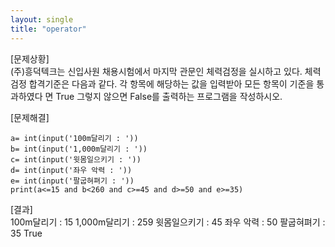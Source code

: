 ```yaml
---
layout: single
title: "operator"
---
```



[문제상황]  
(주)흥덕텍크는 신입사원 채용시험에서 마지막 관문인 체력검정을 실시하고 있다. 체력검정
합격기준은 다음과 같다. 각 항목에 해당하는 값을 입력받아 모든 항목이 기준을 통과하였다
면 True 그렇지 않으면 False를 출력하는 프로그램을 작성하시오.

[문제해결]  
~~~  
a= int(input('100m달리기 : '))
b= int(input('1,000m달리기 : '))
c= int(input('윗몸일으키기 : '))
d= int(input('좌우 악력 : '))
e= int(input('팔굽혀펴기 : '))
print(a<=15 and b<260 and c>=45 and d>=50 and e>=35)
~~~

[결과]  
100m달리기 : 15
1,000m달리기 : 259
윗몸일으키기 : 45
좌우 악력 : 50
팔굽혀펴기 : 35
True

